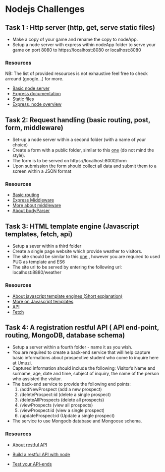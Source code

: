

# Nodejs Challenges


## Task 1 : Http server (http, get, serve static files)   


- Make a copy of your game and rename the copy to nodeApp.
-  Setup a node server with express within nodeApp folder  to serve your game on port 8080 to  https://localhost:8080 or localhost:8080

### Resources

NB: The list of provided resources is not exhaustive feel free to check arround (google...) for more.

- [Basic node server](https://nodejs.org/en/docs/guides/getting-started-guide/)
- [Express documentation](https://expressjs.com/)
- [Static files](https://expressjs.com/en/starter/static-files.html)
- [Express, node overview](https://www.tutorialspoint.com/nodejs/nodejs_express_framework.htm)




## Task 2: Request handling (basic routing, post, form, middleware)

- Set-up a node server  within a second folder (with a name of your choice)
- Create a form with a public folder, similar to this [one](https://ibm.co/2DecgXY) (do not mind the style). 
- The form is to be served on  https://localhost:8000/form
- Upon submission the form should collect all data and submit them to a screen within a JSON format

### Resources

- [Basic routing](https://expressjs.com/en/starter/basic-routing.html)
- [Express Middleware](https://expressjs.com/en/guide/using-middleware.html)
- [More about middleware](http://bit.ly/2Ivqojf)
- [About bodyParser](http://bit.ly/2PaKoZD)

## Task 3: HTML template engine  (Javascript templates, fetch, api)

- Setup a sever within a third folder
- Create a single page website which provide weather to visitors. 
- The site should be similar to this [one](https://cdn-images-1.medium.com/max/1400/0*e-_dbhFTqw7WMHwg.png) , however you are required to used PUG as template and ES6 
- The site url to be served by entering the following url: localhost:8880/weather

### Resources

- [About javascript template engines (Short explanation)](https://stackoverflow.com/questions/9547028/what-is-a-template-engine)
- [More on Javascript templates](https://www.sitepoint.com/overview-javascript-templating-engines/)
- [API](https://medium.freecodecamp.org/what-is-an-api-in-english-please-b880a3214a82)
- [Fetch](https://scotch.io/tutorials/how-to-use-the-javascript-fetch-api-to-get-data)


## Task 4: A registration restful API ( API end-point, routing, MongoDB, database schema)

- Setup a server within a fourth folder - name it as you wish.
- You are required to create a back-end service that will help capture basic informations about prospective student who come to inquire here at Umuzi. 
- Captured information should include the following: Visitor’s Name and surname, age, date and time, subject of inquiry, the name of the person who assisted the visitor. 
- The back-end service to provide the following end points:
    1. /addNewProspect (add a new prospect)
    2. /deleteProspect:id (delete a single prospect)
    3. /deleteAllProspects (delete all prospects)
    4. /viewProspects (view all prospects)
    5. /viewProspect:id (view a single prospect)
    6. /updateProspect:id (Update a single prospect)
- The service to use Mongodb database and Mongoose schema.

### Resources 

- [About restful API](https://searchmicroservices.techtarget.com/definition/RESTful-API)
- [Build a restful API with node](https://medium.com/@purposenigeria/build-a-restful-api-with-node-js-and-express-js-d7e59c7a3dfb )

- [Test your API-ends](https://www.getpostman.com/)





